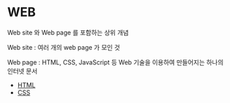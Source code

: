 # WEB 

Web site 와 Web page 를 포함하는 상위 개념

Web site : 여러 개의 web page 가 모인 것

Web page : HTML, CSS, JavaScript 등 Web 기술을 이용하여 만들어지는 하나의 인터넷 문서

- [HTML](https://github.com/sotthang/TIL/blob/master/web/html.md)
- [CSS](https://github.com/sotthang/TIL/blob/master/web/css.md)
